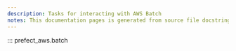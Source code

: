 ```yaml
---
description: Tasks for interacting with AWS Batch
notes: This documentation pages is generated from source file docstrings.
---
```


::: prefect_aws.batch
